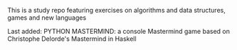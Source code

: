 This is a study repo featuring exercises on algorithms and data structures, games and new languages

Last added:
PYTHON MASTERMIND: a console Mastermind game based on Christophe Delorde's Mastermind in Haskell